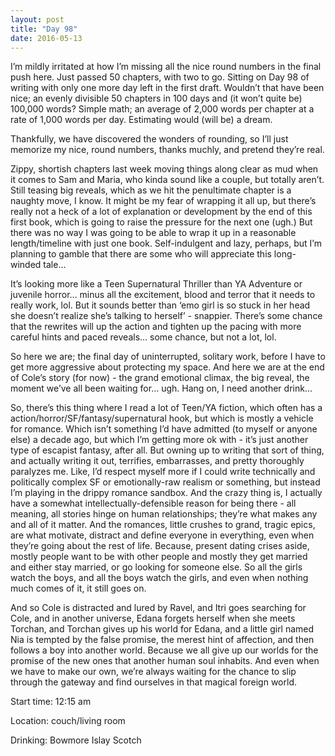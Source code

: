 ```yaml
---
layout: post
title: "Day 98"
date: 2016-05-13
---
```


I’m mildly irritated at how I’m missing all the nice round numbers in the final push here. Just passed 50 chapters, with two to go. Sitting on Day 98 of writing with only one more day left in the first draft. Wouldn’t that have been nice; an evenly divisible 50 chapters in 100 days and (it won’t quite be) 100,000 words? Simple math; an average of 2,000 words per chapter at a rate of 1,000 words per day. Estimating would (will be) a dream. 

Thankfully, we have discovered the wonders of rounding, so I’ll just memorize my nice, round numbers, thanks muchly, and pretend they’re real. 

Zippy, shortish chapters last week moving things along clear as mud when it comes to Sam and Maria, who kinda sound like a couple, but totally aren’t. Still teasing big reveals, which as we hit the penultimate chapter is a naughty move, I know. It might be my fear of wrapping it all up, but there’s really not a heck of a lot of explanation or development by the end of this first book, which is going to raise the pressure for the next one (ugh.) But there was no way I was going to be able to wrap it up in a reasonable length/timeline with just one book. Self-indulgent and lazy, perhaps, but I’m planning to gamble that there are some who will appreciate this long-winded tale… 

It’s looking more like a Teen Supernatural Thriller than YA Adventure or juvenile horror… minus all the excitement, blood and terror that it needs to really work, lol. But it sounds better than ‘emo girl is so stuck in her head she doesn’t realize she’s talking to herself’ - snappier. There’s some chance that the rewrites will up the action and tighten up the pacing with more careful hints and paced reveals… some chance, but not a lot, lol. 

So here we are; the final day of uninterrupted, solitary work, before I have to get more aggressive about protecting my space. And here we are at the end of Cole’s story (for now) - the grand emotional climax, the big reveal, the moment we’ve all been waiting for… ugh. Hang on, I need another drink… 

So, there’s this thing where I read a lot of Teen/YA fiction, which often has a action/horror/SF/fantasy/supernatural hook, but which is mostly a vehicle for romance. Which isn’t something I’d have admitted (to myself or anyone else) a decade ago, but which I’m getting more ok with - it’s just another type of escapist fantasy, after all. But owning up to writing that sort of thing, and actually writing it out, terrifies, embarrasses, and pretty thoroughly paralyzes me. Like, I’d respect myself more if I could write technically and politically complex SF or emotionally-raw realism or something, but instead I’m playing in the drippy romance sandbox. And the crazy thing is, I actually have a somewhat intellectually-defensible reason for being there - all meaning, all stories hinge on human relationships; they’re what makes any and all of it matter. And the romances, little crushes to grand, tragic epics, are what motivate, distract and define everyone in everything, even when they’re going about the rest of life. Because, present dating crises aside, mostly people want to be with other people and mostly they get married and either stay married, or go looking for someone else. So all the girls watch the boys, and all the boys watch the girls, and even when nothing much comes of it, it still goes on. 

And so Cole is distracted and lured by Ravel, and Itri goes searching for Cole, and in another universe, Edana forgets herself when she meets Torchan, and Torchan gives up his world for Edana, and a little girl named Nia is tempted by the false promise, the merest hint of affection, and then follows a boy into another world. Because we all give up our worlds for the promise of the new ones that another human soul inhabits. And even when we have to make our own, we’re always waiting for the chance to slip through the gateway and find ourselves in that magical foreign world.


Start time: 12:15 am

Location: couch/living room

Drinking: Bowmore Islay Scotch
